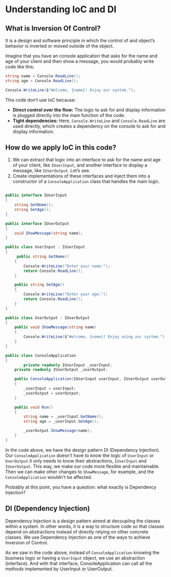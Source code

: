 # Understanding IoC and DI

## What is Inversion Of Control?

It is a design and software principle in which the control of and object’s behavior is inverted or moved outside of the object.

Imagine that you have an console application that asks for the name and age of your client and then show a message, you would probably write code like this:

```csharp
string name = Console.ReadLine();
string age = Console.ReadLine();

Console.WriteLine($"Welcome, {name}! Enjoy our system.");
```

This code don’t use IoC because:

- **Direct control over the flow:** The logic to ask for and display information is plugged directly into the main function of the code.
- **Tight dependencies:** Here, `Console.WriteLine` and `Console.ReadLine` are used directly, which creates a dependency on the console to ask for and display information.

## How do we apply IoC in this code?

1.  We can extract that logic into an interface to ask for the name and age of your client, like `IUserInput`, and another interface to display a message, like `IUserOutput`. Let’s see.
2.  Create implementations of these interfaces and inject them into a constructor of a `ConsoleApplication` class that handles the main logic.

```csharp

public interface IUserInput
{
	string GetNome();
	string GetAge();
}

public interface IUserOutput
{
	void ShowMessage(string name);
}

public class UserInput : IUserInput
{
	 public string GetName()
    {
        Console.WriteLine("Enter your name:");
        return Console.ReadLine();
    }

    public string GetAge()
    {
        Console.WriteLine("Enter your age:");
        return Console.ReadLine();
    }
}

public class UserOutput : IUserOutput
{
    public void ShowMessage(string name)
    {
        Console.WriteLine($"Welcome, {name}! Enjoy using our system.");
    }
}

public class ConsoleApplication
{
		private readonly IUserInput _userInput;
    private readonly IUserOutput _userOutput;

    public ConsoleApplication(IUserInput userInput, IUserOutput userOutput)
    {
        _userInput = userInput;
        _userOutput = userOutput;
    }

    public void Run()
    {
        string name = _userInput.GetName();
        string age = _userInput.GetAge();

        _userOutput.ShowMessage(name);
    }
}
```

In the code above, we have the design pattern DI (Dependency Injection). Our `ConsoleApplication` doesn't have to know the logic of `UserInput` or `UserOutput` it only needs to know their abstractions, `IUserInput` and `IUserOutput`. This way, we make our code more flexible and maintainable. Then we can make other changes to `ShowMessage`, for example, and the `ConsoleApplication` wouldn't be affected.

Probably at this point, you have a question: what exactly is Dependency Injection?

## DI (Dependency Injection)

Dependency Injection is a design pattern aimed at decoupling the classes within a system. In other words, it is a way to structure code so that classes depend on abstractions instead of directly relying on other concrete classes. We use Dependency Injection as one of the ways to achieve Inversion of Control.

As we saw in the code above, instead of `ConsoleApplication` knowing the business logic or having a `UserInput` object, we use an abstraction (interface). And with that interface, ConsoleApplication can call all the methods implemented by UserInput or UserOutput.
